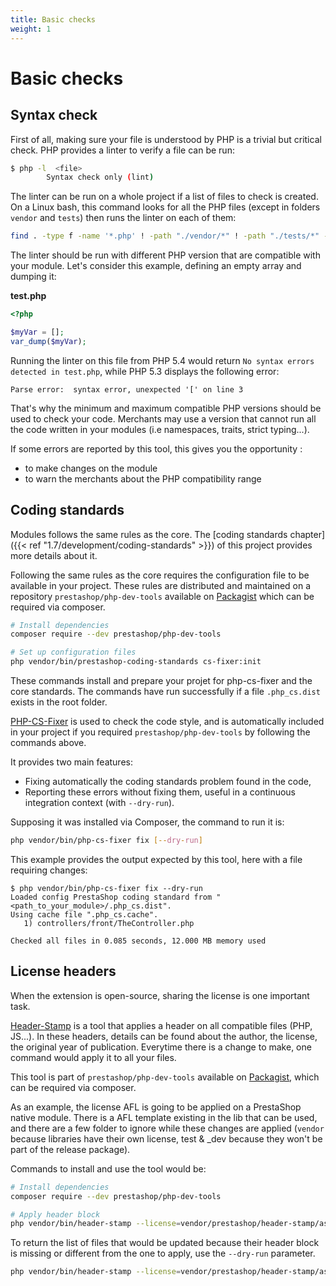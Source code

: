 ```yaml
---
title: Basic checks
weight: 1
---
```


# Basic checks

## Syntax check

First of all, making sure your file is understood by PHP is a trivial but critical check.
PHP provides a linter to verify a file can be run:

```bash
$ php -l  <file>
        Syntax check only (lint)
```

The linter can be run on a whole project if a list of files to check is created. On a Linux bash, this command looks for all the PHP files (except in folders `vendor` and `tests`) then runs the linter on each of them:

```bash
find . -type f -name '*.php' ! -path "./vendor/*" ! -path "./tests/*" -exec php -l -n {} \; | (! grep -v "No syntax errors detected")
```

The linter should be run with different PHP version that are compatible with your module.
Let's consider this example, defining an empty array and dumping it:

**test.php**
```php
<?php

$myVar = [];
var_dump($myVar);
```

Running the linter on this file from PHP 5.4 would return `No syntax errors detected in test.php`, while PHP 5.3 displays the following error:

```
Parse error:  syntax error, unexpected '[' on line 3
```

That's why the minimum and maximum compatible PHP versions should be used to check your code. Merchants may use a version that cannot run all
the code written in your modules (i.e namespaces, traits, strict typing...).

If some errors are reported by this tool, this gives you the opportunity :

* to make changes on the module
* to warn the merchants about the PHP compatibility range

## Coding standards

Modules follows the same rules as the core. The [coding standards chapter]({{< ref "1.7/development/coding-standards" >}}) of this project provides more details about it.

Following the same rules as the core requires the configuration file to be available in your project. These rules are distributed and maintained on a repository 
`prestashop/php-dev-tools` available on [Packagist](https://packagist.org/packages/prestashop/php-dev-tools) which can be required via composer.

```bash
# Install dependencies
composer require --dev prestashop/php-dev-tools

# Set up configuration files
php vendor/bin/prestashop-coding-standards cs-fixer:init
```

These commands install and prepare your projet for php-cs-fixer and the core standards. The commands have run successfully if a file `.php_cs.dist` exists in the root folder.

[PHP-CS-Fixer](https://packagist.org/packages/friendsofphp/php-cs-fixer) is used to check the code style, and is automatically included in your project if you required `prestashop/php-dev-tools` by following the commands above.

It provides two main features:

* Fixing automatically the coding standards problem found in the code,
* Reporting these errors without fixing them, useful in a continuous integration context (with `--dry-run`).

Supposing it was installed via Composer, the command to run it is:

```bash
php vendor/bin/php-cs-fixer fix [--dry-run]
```

This example provides the output expected by this tool, here with a file requiring changes:

```
$ php vendor/bin/php-cs-fixer fix --dry-run
Loaded config PrestaShop coding standard from "<path_to_your_module>/.php_cs.dist".
Using cache file ".php_cs.cache".
   1) controllers/front/TheController.php

Checked all files in 0.085 seconds, 12.000 MB memory used
```

## License headers

When the extension is open-source, sharing the license is one important task.

[Header-Stamp](https://github.com/PrestaShopCorp/header-stamp) is a tool that applies a header on all compatible files (PHP, JS...).
In these headers, details can be found about the author, the license, the original year of publication.
Everytime there is a change to make, one command would apply it to all your files.

This tool is part of `prestashop/php-dev-tools` available on [Packagist](https://packagist.org/packages/prestashop/php-dev-tools), which can be required via composer.

As an example, the license AFL is going to be applied on a PrestaShop native module. There is a AFL template existing in the lib that can be used,
and there are a few folder to ignore while these changes are applied (`vendor` because libraries have their own license, test & _dev because they
won't be part of the release package).

Commands to install and use the tool would be:

```bash
# Install dependencies
composer require --dev prestashop/php-dev-tools

# Apply header block
php vendor/bin/header-stamp --license=vendor/prestashop/header-stamp/assets/afl.txt --exclude=vendor,tests,_dev
```

To return the list of files that would be updated because their header block is missing or different from the one to apply, use the
`--dry-run` parameter.

```bash
php vendor/bin/header-stamp --license=vendor/prestashop/header-stamp/assets/afl.txt --exclude=vendor,tests,_dev --dry-run
```
